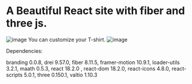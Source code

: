 # A Beautiful React site with fiber and three js.

![image](https://user-images.githubusercontent.com/46962448/228007107-173de052-3d67-4b9c-a55f-06469a40ce83.png)
You can customize your T-shirt. 
![image](https://user-images.githubusercontent.com/46962448/228007568-c9968cba-a7bf-46d7-aa6e-f25d70e1bf19.png)

Dependencies:

branding 0.0.8,
drei 9.57.0,
fiber 8.11.5,
framer-motion 10.9.1,
loader-utils 3.2.1,
maath 0.5.3,
react 18.2.0 ,
react-dom 18.2.0,
react-icons 4.8.0,
react-scripts 5.0.1,
three 0.150.1,
valtio 1.10.3


